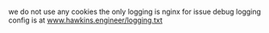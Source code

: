 we do not use any cookies the only logging is nginx for issue debug logging config is at www.hawkins.engineer/logging.txt